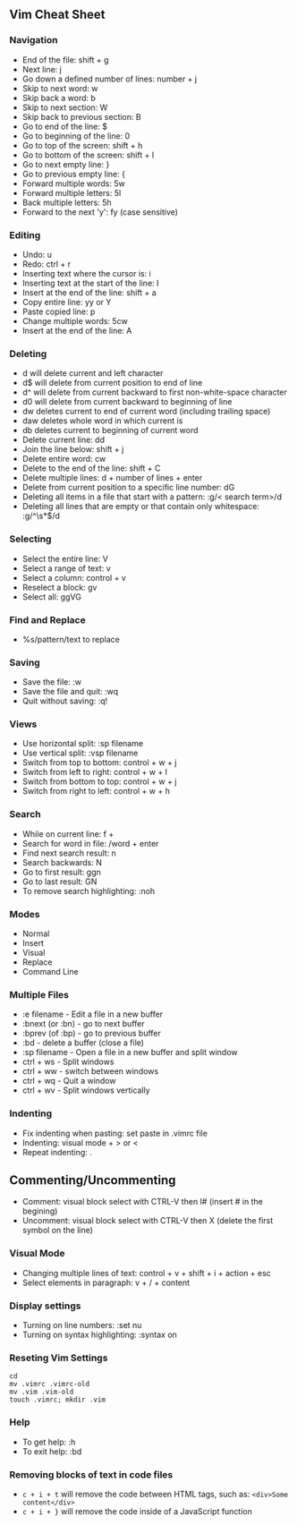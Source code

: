 ## Vim Cheat Sheet

### Navigation

- End of the file: shift + g
- Next line: j
- Go down a defined number of lines: number + j
- Skip to next word: w
- Skip back a word: b
- Skip to next section: W
- Skip back to previous section: B
- Go to end of the line: $
- Go to beginning of the line: 0
- Go to top of the screen: shift + h
- Go to bottom of the screen: shift + l
- Go to next empty line: }
- Go to previous empty line: {
- Forward multiple words: 5w
- Forward multiple letters: 5l
- Back multiple letters: 5h
- Forward to the next 'y': fy (case sensitive)


### Editing

- Undo: u
- Redo: ctrl + r
- Inserting text where the cursor is: i
- Inserting text at the start of the line: I
- Insert at the end of the line: shift + a
- Copy entire line: yy or Y
- Paste copied line: p
- Change multiple words: 5cw
- Insert at the end of the line: A


### Deleting

- d<leftArrow> will delete current and left character
- d$ will delete from current position to end of line
- d^ will delete from current backward to first non-white-space character
- d0 will delete from current backward to beginning of line
- dw deletes current to end of current word (including trailing space)
- daw deletes whole word in which current is
- db deletes current to beginning of current word
- Delete current line: dd
- Join the line below: shift + j
- Delete entire word: cw
- Delete to the end of the line: shift + C
- Delete multiple lines: d + number of lines + enter
- Delete from current position to a specific line number: d<line number>G
- Deleting all items in a file that start with a pattern: :g/< search term>/d
- Deleting all lines that are empty or that contain only whitespace: :g/^\s*$/d


### Selecting

- Select the entire line: V
- Select a range of text: v
- Select a column: control + v
- Reselect a block: gv
- Select all: ggVG


### Find and Replace

- %s/pattern/text to replace


### Saving

- Save the file: :w
- Save the file and quit: :wq
- Quit without saving: :q!


### Views

- Use horizontal split: :sp filename
- Use vertical split: :vsp filename
- Switch from top to bottom: control + w + j
- Switch from left to right: control + w + l
- Switch from bottom to top: control + w + j
- Switch from right to left: control + w + h


### Search

- While on current line: f + <queried item>
- Search for word in file: /word + enter
- Find next search result: n
- Search backwards: N
- Go to first result: ggn
- Go to last result: GN
- To remove search highlighting: :noh


### Modes

- Normal
- Insert
- Visual
- Replace
- Command Line


### Multiple Files

- :e filename - Edit a file in a new buffer
- :bnext (or :bn) - go to next buffer
- :bprev (of :bp) - go to previous buffer
- :bd - delete a buffer (close a file)
- :sp filename - Open a file in a new buffer and split window
- ctrl + ws - Split windows
- ctrl + ww - switch between windows
- ctrl + wq - Quit a window
- ctrl + wv - Split windows vertically


### Indenting

- Fix indenting when pasting: set paste in .vimrc file
- Indenting: visual mode + > or <
- Repeat indenting: .


## Commenting/Uncommenting

- Comment: visual block select with CTRL-V then I# (insert # in the begining)
- Uncomment: visual block select with CTRL-V then X (delete the first symbol on the line)


### Visual Mode

- Changing multiple lines of text: control + v + shift + i + action + esc
- Select elements in paragraph: v + / + content


### Display settings

- Turning on line numbers: :set nu
- Turning on syntax highlighting: :syntax on


### Reseting Vim Settings

```
cd
mv .vimrc .vimrc-old
mv .vim .vim-old
touch .vimrc; mkdir .vim
```

### Help

- To get help: :h <topic>
- To exit help: :bd


### Removing blocks of text in code files

- `c + i + t` will remove the code between HTML tags, such as: `<div>Some content</div>`
- `c + i + }` will remove the code inside of a JavaScript function
